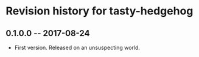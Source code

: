 # Revision history for tasty-hedgehog

## 0.1.0.0  -- 2017-08-24

* First version. Released on an unsuspecting world.
